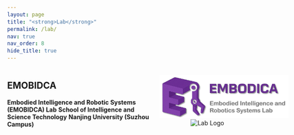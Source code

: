 ```yaml
---
layout: page
title: "<strong>Lab</strong>"
permalink: /lab/
nav: true
nav_order: 8
hide_title: true
---
```


<!-- <div style="background-color: #0a1f40; color: white; padding: 20px; display: flex; justify-content: space-between; align-items: center;">
  <div style="line-height: 1.5;">
    <div>Lehrstuhl für Robotik, Künstliche Intelligenz und Echtzeitsysteme</div>
    <div>TUM School of Computation, Information and Technology</div>
    <div>Technische Universität München</div>
  </div>
  <div>
    <img src="/assets/img/Lab_Logo.png" alt="TUM Logo" style="height: 50px;">
  </div>
</div> -->

<div style="display: flex; align-items: center; justify-content: space-between;">
  <div style="flex: 1;">
    <h2><strong>EMOBIDCA</strong></h2>
    <p>
      <strong>Embodied Intelligence and Robotic Systems (EMOBIDCA) Lab</strong>
      <strong>School of Intelligence and Science Technology</strong>
      <strong>Nanjing University (Suzhou Campus)</strong>
    </p>
  </div>
  <div style="flex: 0 0 150px; text-align: right; padding-left: 20px;">
    <img src="/assets/img/Lab_Logo.png" alt="Lab Logo" style="max-width: 200%; height: auto;">
    <img src="/assets/img/nju_logo.png" alt="Lab Logo" style="max-width: 200%; height: auto;">
  </div>
</div>

